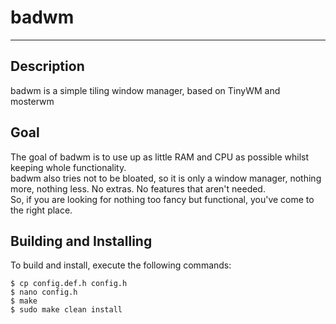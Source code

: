 # badwm
---  
## Description  
badwm is a simple tiling window manager, based on TinyWM and mosterwm

## Goal
The goal of badwm is to use up as little RAM and CPU as possible whilst keeping whole functionality.  
badwm also tries not to be bloated, so it is only a window manager, nothing more, nothing less. No extras. No features that aren't needed.  
So, if you are looking for nothing too fancy but functional, you've come to the right place.

## Building and Installing
To build and install, execute the following commands:  
```
$ cp config.def.h config.h
$ nano config.h
$ make
$ sudo make clean install
```
